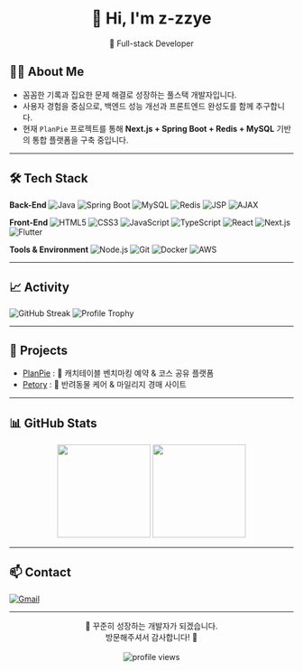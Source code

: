 <h1 align="center">👋 Hi, I'm z-zzye</h1>
<p align="center">
  🚀 Full-stack Developer
</p>

## 👩‍💻 About Me
- 꼼꼼한 기록과 집요한 문제 해결로 성장하는 풀스택 개발자입니다.
- 사용자 경험을 중심으로, 백엔드 성능 개선과 프론트엔드 완성도를 함께 추구합니다.
- 현재 `PlanPie` 프로젝트를 통해 **Next.js + Spring Boot + Redis + MySQL** 기반의 통합 플랫폼을 구축 중입니다.

---

## 🛠 Tech Stack

**Back-End**
![Java](https://img.shields.io/badge/Java-007396?style=flat&logo=openjdk&logoColor=white)
![Spring Boot](https://img.shields.io/badge/Spring%20Boot-6DB33F?style=flat&logo=springboot&logoColor=white)
![MySQL](https://img.shields.io/badge/MySQL-4479A1?style=flat&logo=mysql&logoColor=white)
![Redis](https://img.shields.io/badge/Redis-D82C20?style=flat&logo=redis&logoColor=white)
![JSP](https://img.shields.io/badge/JSP-F8DC75?style=flat&logo=apachetomcat&logoColor=black)
![AJAX](https://img.shields.io/badge/AJAX-005571?style=flat&logoColor=white)

**Front-End**
![HTML5](https://img.shields.io/badge/HTML5-E34F26?style=flat&logo=html5&logoColor=white)
![CSS3](https://img.shields.io/badge/CSS3-1572B6?style=flat&logo=css3&logoColor=white)
![JavaScript](https://img.shields.io/badge/JavaScript-F7DF1E?style=flat&logo=javascript&logoColor=black)
![TypeScript](https://img.shields.io/badge/TypeScript-3178C6?style=flat&logo=typescript&logoColor=white)
![React](https://img.shields.io/badge/React-61DAFB?style=flat&logo=react&logoColor=black)
![Next.js](https://img.shields.io/badge/Next.js-000000?style=flat&logo=nextdotjs&logoColor=white)
![Flutter](https://img.shields.io/badge/Flutter-02569B?style=flat&logo=flutter&logoColor=white)

**Tools & Environment**
![Node.js](https://img.shields.io/badge/Node.js-339933?style=flat&logo=nodedotjs&logoColor=white)
![Git](https://img.shields.io/badge/Git-F05032?style=flat&logo=git&logoColor=white)
![Docker](https://img.shields.io/badge/Docker-2496ED?style=flat&logo=docker&logoColor=white)
![AWS](https://img.shields.io/badge/AWS-232F3E?style=flat&logo=amazonaws&logoColor=white)

---

## 📈 Activity
![GitHub Streak](https://streak-stats.demolab.com?user=z-zzye&theme=radical&hide_border=true)
![Profile Trophy](https://github-profile-trophy.vercel.app/?username=z-zzye&theme=radical&margin-w=10)

---

## 🚧 Projects
- [PlanPie](https://github.com/z-zzye/PlanPie) : 🍰 캐치테이블 벤치마킹 예약 & 코스 공유 플랫폼
- [Petory](https://github.com/z-zzye/Petory) : 🐶 반려동물 케어 & 마일리지 경매 사이트

---

## 📊 GitHub Stats
<p align="center">
  <img src="https://github-readme-stats.vercel.app/api?username=z-zzye&show_icons=true&theme=radical" height="165"/>
  <img src="https://github-readme-stats.vercel.app/api/top-langs/?username=z-zzye&layout=compact&theme=radical" height="165"/>
</p>

---

## 📫 Contact
[![Gmail](https://img.shields.io/badge/Gmail-D14836?style=flat&logo=gmail&logoColor=white)](mailto:forsythia0119@gmail.com)

---

<p align="center">
  🌱 꾸준히 성장하는 개발자가 되겠습니다. <br/>
  방문해주셔서 감사합니다! 🙏 <br/><br/>
  <img src="https://komarev.com/ghpvc/?username=z-zzye&style=flat-square&color=blue" alt="profile views"/>
</p>





<!--
**z-zzye/z-zzye** is a ✨ _special_ ✨ repository because its `README.md` (this file) appears on your GitHub profile.

Here are some ideas to get you started:

- 🔭 I’m currently working on ...
- 🌱 I’m currently learning ...
- 👯 I’m looking to collaborate on ...
- 🤔 I’m looking for help with ...
- 💬 Ask me about ...
- 📫 How to reach me: ...
- 😄 Pronouns: ...
- ⚡ Fun fact: ...
-->
